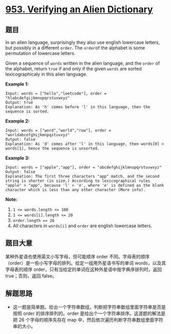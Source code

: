 # [953. Verifying an Alien Dictionary](https://leetcode.com/problems/verifying-an-alien-dictionary/)

## 题目

In an alien language, surprisingly they also use english lowercase letters, but possibly in a different `order`. The `order`of the alphabet is some permutation of lowercase letters.

Given a sequence of `words` written in the alien language, and the `order` of the alphabet, return `true` if and only if the given `words` are sorted lexicographicaly in this alien language.

**Example 1:**

    Input: words = ["hello","leetcode"], order = "hlabcdefgijkmnopqrstuvwxyz"
    Output: true
    Explanation: As 'h' comes before 'l' in this language, then the sequence is sorted.

**Example 2:**

    Input: words = ["word","world","row"], order = "worldabcefghijkmnpqstuvxyz"
    Output: false
    Explanation: As 'd' comes after 'l' in this language, then words[0] > words[1], hence the sequence is unsorted.

**Example 3:**

    Input: words = ["apple","app"], order = "abcdefghijklmnopqrstuvwxyz"
    Output: false
    Explanation: The first three characters "app" match, and the second string is shorter (in size.) According to lexicographical rules "apple" > "app", because 'l' > '∅', where '∅' is defined as the blank character which is less than any other character (More info).

**Note:**

1. `1 <= words.length <= 100`
2. `1 <= words[i].length <= 20`
3. `order.length == 26`
4. All characters in `words[i]` and `order` are english lowercase letters.

## 题目大意

某种外星语也使用英文小写字母，但可能顺序 order 不同。字母表的顺序（order）是一些小写字母的排列。给定一组用外星语书写的单词 words，以及其字母表的顺序 order，只有当给定的单词在这种外星语中按字典序排列时，返回 true；否则，返回 false。

## 解题思路

- 这一题是简单题。给出一个字符串数组，判断把字符串数组里面字符串是否是按照 order 的排序排列的。order 是给出个一个字符串排序。这道题的解法是把 26 个字母的顺序先存在 map 中，然后依次遍历判断字符串数组里面字符串的大小。